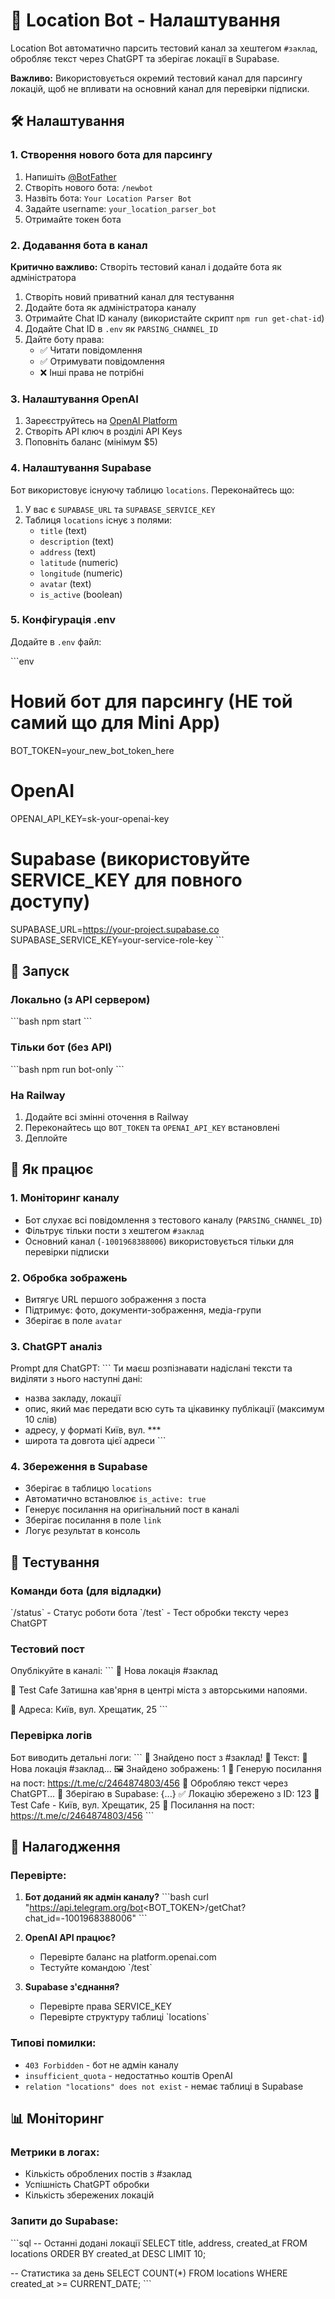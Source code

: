# 🤖 Location Bot - Налаштування

Location Bot автоматично парсить тестовий канал за хештегом `#заклад`, обробляє текст через ChatGPT та зберігає локації в Supabase.

**Важливо:** Використовується окремий тестовий канал для парсингу локацій, щоб не впливати на основний канал для перевірки підписки.

## 🛠 Налаштування

### 1. Створення нового бота для парсингу

1. Напишіть [@BotFather](https://t.me/botfather)
2. Створіть нового бота: `/newbot`
3. Назвіть бота: `Your Location Parser Bot`
4. Задайте username: `your_location_parser_bot`
5. Отримайте токен бота

### 2. Додавання бота в канал

**Критично важливо:** Створіть тестовий канал і додайте бота як адміністратора

1. Створіть новий приватний канал для тестування
2. Додайте бота як адміністратора каналу
3. Отримайте Chat ID каналу (використайте скрипт `npm run get-chat-id`)
4. Додайте Chat ID в `.env` як `PARSING_CHANNEL_ID`
5. Дайте боту права:
   - ✅ Читати повідомлення
   - ✅ Отримувати повідомлення
   - ❌ Інші права не потрібні

### 3. Налаштування OpenAI

1. Зареєструйтесь на [OpenAI Platform](https://platform.openai.com)
2. Створіть API ключ в розділі API Keys
3. Поповніть баланс (мінімум $5)

### 4. Налаштування Supabase

Бот використовує існуючу таблицю `locations`. Переконайтесь що:

1. У вас є `SUPABASE_URL` та `SUPABASE_SERVICE_KEY`
2. Таблиця `locations` існує з полями:
   - `title` (text)
   - `description` (text) 
   - `address` (text)
   - `latitude` (numeric)
   - `longitude` (numeric)
   - `avatar` (text)
   - `is_active` (boolean)

### 5. Конфігурація .env

Додайте в `.env` файл:

\`\`\`env
# Новий бот для парсингу (НЕ той самий що для Mini App)
BOT_TOKEN=your_new_bot_token_here

# OpenAI
OPENAI_API_KEY=sk-your-openai-key

# Supabase (використовуйте SERVICE_KEY для повного доступу)
SUPABASE_URL=https://your-project.supabase.co
SUPABASE_SERVICE_KEY=your-service-role-key
\`\`\`

## 🚀 Запуск

### Локально (з API сервером)
\`\`\`bash
npm start
\`\`\`

### Тільки бот (без API)
\`\`\`bash
npm run bot-only
\`\`\`

### На Railway

1. Додайте всі змінні оточення в Railway
2. Переконайтесь що `BOT_TOKEN` та `OPENAI_API_KEY` встановлені
3. Деплойте

## 📝 Як працює

### 1. Моніторинг каналу
- Бот слухає всі повідомлення з тестового каналу (`PARSING_CHANNEL_ID`)
- Фільтрує тільки пости з хештегом `#заклад`
- Основний канал (`-1001968388006`) використовується тільки для перевірки підписки

### 2. Обробка зображень
- Витягує URL першого зображення з поста
- Підтримує: фото, документи-зображення, медіа-групи
- Зберігає в поле `avatar`

### 3. ChatGPT аналіз
Prompt для ChatGPT:
\`\`\`
Ти маєш розпізнавати надіслані тексти та виділяти з нього наступні дані:
- назва закладу, локації
- опис, який має передати всю суть та цікавинку публікації (максимум 10 слів)
- адресу, у форматі Київ, вул. ***
- широта та довгота цієї адреси
\`\`\`

### 4. Збереження в Supabase
- Зберігає в таблицю `locations`
- Автоматично встановлює `is_active: true`
- Генерує посилання на оригінальний пост в каналі
- Зберігає посилання в поле `link`
- Логує результат в консоль

## 🧪 Тестування

### Команди бота (для відладки)

\`/status\` - Статус роботи бота
\`/test\` - Тест обробки тексту через ChatGPT

### Тестовий пост

Опублікуйте в каналі:
\`\`\`
🏪 Нова локація #заклад

📍 Test Cafe
Затишна кав'ярня в центрі міста з авторськими напоями.

📍 Адреса: Київ, вул. Хрещатик, 25
\`\`\`

### Перевірка логів

Бот виводить детальні логи:
\`\`\`
🎯 Знайдено пост з #заклад!
📝 Текст: 🏪 Нова локація #заклад...
🖼 Знайдено зображень: 1
🔗 Генерую посилання на пост: https://t.me/c/2464874803/456
🤖 Обробляю текст через ChatGPT...
💾 Зберігаю в Supabase: {...}
✅ Локацію збережено з ID: 123
📍 Test Cafe - Київ, вул. Хрещатик, 25
🔗 Посилання на пост: https://t.me/c/2464874803/456
\`\`\`

## 🔧 Налагодження

### Перевірте:

1. **Бот доданий як адмін каналу?**
   \`\`\`bash
   curl "https://api.telegram.org/bot<BOT_TOKEN>/getChat?chat_id=-1001968388006"
   \`\`\`

2. **OpenAI API працює?**
   - Перевірте баланс на platform.openai.com
   - Тестуйте командою \`/test\`

3. **Supabase з'єднання?**
   - Перевірте права SERVICE_KEY
   - Перевірте структуру таблиці \`locations\`

### Типові помилки:

- `403 Forbidden` - бот не адмін каналу
- `insufficient_quota` - недостатньо коштів OpenAI  
- `relation "locations" does not exist` - немає таблиці в Supabase

## 📊 Моніторинг

### Метрики в логах:
- Кількість оброблених постів з #заклад
- Успішність ChatGPT обробки
- Кількість збережених локацій

### Запити до Supabase:
\`\`\`sql
-- Останні додані локації
SELECT title, address, created_at 
FROM locations 
ORDER BY created_at DESC 
LIMIT 10;

-- Статистика за день
SELECT COUNT(*) 
FROM locations 
WHERE created_at >= CURRENT_DATE;
\`\`\` 